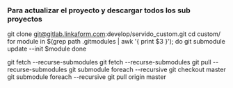 ### Para actualizar el proyecto y descargar todos los sub proyectos
git clone git@gitlab.linkaform.com:develop/servido_custom.git
cd custom/
for module in $(grep path .gitmodules  | awk '{ print $3 }'); do
   git submodule update --init $module
done

git fetch --recurse-submodules
git fetch --recurse-submodules
git pull --recurse-submodules
git submodule foreach --recursive git checkout master
git submodule foreach --recursive git pull origin master
